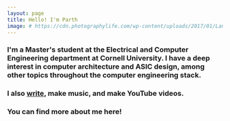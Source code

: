 ```yaml
---
layout: page
title: Hello! I'm Parth
image: # https://cdn.photographylife.com/wp-content/uploads/2017/01/Landscape-photography-example.jpg
---
```


### I'm a Master's student at the Electrical and Computer Engineering department at Cornell University. I have a deep interest in computer architecture and ASIC design, among other topics throughout the computer engineering stack.

### I also [write](/blog), make music, and make YouTube videos. 

### You can find more about me here!